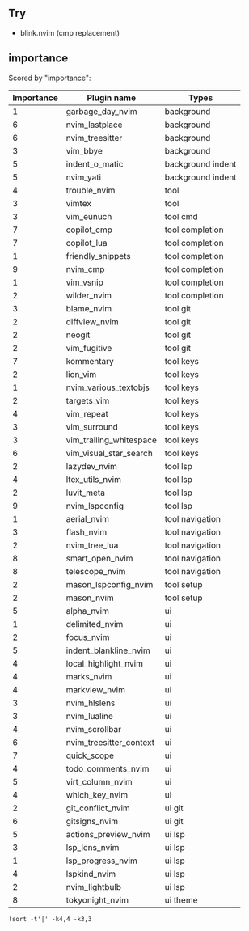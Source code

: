 


## Try

- blink.nvim (cmp replacement)


## importance

Scored by "importance":

| Importance | Plugin name             | Types             |
|------------|-------------------------|-------------------|
| 1          | garbage_day_nvim        | background        |
| 6          | nvim_lastplace          | background        |
| 6          | nvim_treesitter         | background        |
| 3          | vim_bbye                | background        |
| 5          | indent_o_matic          | background indent |
| 5          | nvim_yati               | background indent |
| 4          | trouble_nvim            | tool              |
| 3          | vimtex                  | tool              |
| 3          | vim_eunuch              | tool cmd          |
| 7          | copilot_cmp             | tool completion   |
| 7          | copilot_lua             | tool completion   |
| 1          | friendly_snippets       | tool completion   |
| 9          | nvim_cmp                | tool completion   |
| 1          | vim_vsnip               | tool completion   |
| 2          | wilder_nvim             | tool completion   |
| 3          | blame_nvim              | tool git          |
| 2          | diffview_nvim           | tool git          |
| 2          | neogit                  | tool git          |
| 2          | vim_fugitive            | tool git          |
| 7          | kommentary              | tool keys         |
| 2          | lion_vim                | tool keys         |
| 1          | nvim_various_textobjs   | tool keys         |
| 2          | targets_vim             | tool keys         |
| 4          | vim_repeat              | tool keys         |
| 3          | vim_surround            | tool keys         |
| 3          | vim_trailing_whitespace | tool keys         |
| 6          | vim_visual_star_search  | tool keys         |
| 2          | lazydev_nvim            | tool lsp          |
| 4          | ltex_utils_nvim         | tool lsp          |
| 2          | luvit_meta              | tool lsp          |
| 9          | nvim_lspconfig          | tool lsp          |
| 1          | aerial_nvim             | tool navigation   |
| 3          | flash_nvim              | tool navigation   |
| 2          | nvim_tree_lua           | tool navigation   |
| 8          | smart_open_nvim         | tool navigation   |
| 8          | telescope_nvim          | tool navigation   |
| 2          | mason_lspconfig_nvim    | tool setup        |
| 2          | mason_nvim              | tool setup        |
| 5          | alpha_nvim              | ui                |
| 1          | delimited_nvim          | ui                |
| 2          | focus_nvim              | ui                |
| 5          | indent_blankline_nvim   | ui                |
| 4          | local_highlight_nvim    | ui                |
| 4          | marks_nvim              | ui                |
| 4          | markview_nvim           | ui                |
| 3          | nvim_hlslens            | ui                |
| 3          | nvim_lualine            | ui                |
| 4          | nvim_scrollbar          | ui                |
| 6          | nvim_treesitter_context | ui                |
| 7          | quick_scope             | ui                |
| 4          | todo_comments_nvim      | ui                |
| 5          | virt_column_nvim        | ui                |
| 4          | which_key_nvim          | ui                |
| 2          | git_conflict_nvim       | ui git            |
| 6          | gitsigns_nvim           | ui git            |
| 5          | actions_preview_nvim    | ui lsp            |
| 3          | lsp_lens_nvim           | ui lsp            |
| 1          | lsp_progress_nvim       | ui lsp            |
| 4          | lspkind_nvim            | ui lsp            |
| 2          | nvim_lightbulb          | ui lsp            |
| 8          | tokyonight_nvim         | ui theme          |

`!sort -t'|' -k4,4 -k3,3`


